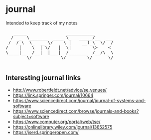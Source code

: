 # journal
Intended to keep track of my notes

<pre>
   _____               ___________
  /  _  \_______  ____ \_   _____/__  ___
 /  /_\  \_  __ \/    \ |    __)_\  \/  /
/    |    \  | \/   |  \|        \>    <
\____|__  /__|  |___|  /_______  /__/\_ \
        \/           \/        \/      \/

</pre>

## Interesting journal links
- http://www.robertfeldt.net/advice/se_venues/
- https://link.springer.com/journal/10664
- https://www.sciencedirect.com/journal/journal-of-systems-and-software
- https://www.sciencedirect.com/browse/journals-and-books?subject=software
- https://www.computer.org/portal/web/tse/
- https://onlinelibrary.wiley.com/journal/13652575
- https://jserd.springeropen.com/
